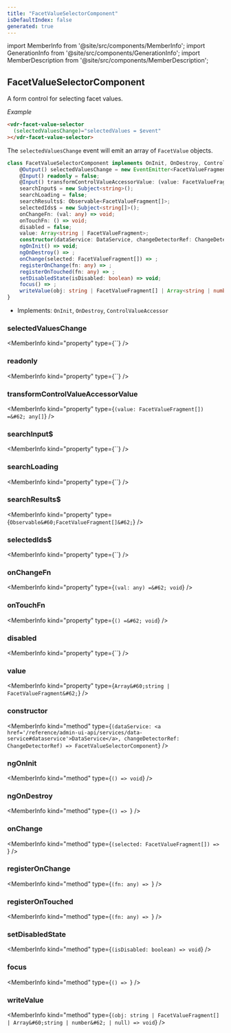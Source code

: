 ```yaml
---
title: "FacetValueSelectorComponent"
isDefaultIndex: false
generated: true
---
```

<!-- This file was generated from the Vendure source. Do not modify. Instead, re-run the "docs:build" script -->
import MemberInfo from '@site/src/components/MemberInfo';
import GenerationInfo from '@site/src/components/GenerationInfo';
import MemberDescription from '@site/src/components/MemberDescription';


## FacetValueSelectorComponent

<GenerationInfo sourceFile="packages/admin-ui/src/lib/core/src/shared/components/facet-value-selector/facet-value-selector.component.ts" sourceLine="34" packageName="@vendure/admin-ui" />

A form control for selecting facet values.

*Example*

```HTML
<vdr-facet-value-selector
  (selectedValuesChange)="selectedValues = $event"
></vdr-facet-value-selector>
```
The `selectedValuesChange` event will emit an array of `FacetValue` objects.

```ts title="Signature"
class FacetValueSelectorComponent implements OnInit, OnDestroy, ControlValueAccessor {
    @Output() selectedValuesChange = new EventEmitter<FacetValueFragment[]>();
    @Input() readonly = false;
    @Input() transformControlValueAccessorValue: (value: FacetValueFragment[]) => any[] = value => value;
    searchInput$ = new Subject<string>();
    searchLoading = false;
    searchResults$: Observable<FacetValueFragment[]>;
    selectedIds$ = new Subject<string[]>();
    onChangeFn: (val: any) => void;
    onTouchFn: () => void;
    disabled = false;
    value: Array<string | FacetValueFragment>;
    constructor(dataService: DataService, changeDetectorRef: ChangeDetectorRef)
    ngOnInit() => void;
    ngOnDestroy() => ;
    onChange(selected: FacetValueFragment[]) => ;
    registerOnChange(fn: any) => ;
    registerOnTouched(fn: any) => ;
    setDisabledState(isDisabled: boolean) => void;
    focus() => ;
    writeValue(obj: string | FacetValueFragment[] | Array<string | number> | null) => void;
}
```
* Implements: <code>OnInit</code>, <code>OnDestroy</code>, <code>ControlValueAccessor</code>



<div className="members-wrapper">

### selectedValuesChange

<MemberInfo kind="property" type={``}   />


### readonly

<MemberInfo kind="property" type={``}   />


### transformControlValueAccessorValue

<MemberInfo kind="property" type={`(value: FacetValueFragment[]) =&#62; any[]`}   />


### searchInput$

<MemberInfo kind="property" type={``}   />


### searchLoading

<MemberInfo kind="property" type={``}   />


### searchResults$

<MemberInfo kind="property" type={`Observable&#60;FacetValueFragment[]&#62;`}   />


### selectedIds$

<MemberInfo kind="property" type={``}   />


### onChangeFn

<MemberInfo kind="property" type={`(val: any) =&#62; void`}   />


### onTouchFn

<MemberInfo kind="property" type={`() =&#62; void`}   />


### disabled

<MemberInfo kind="property" type={``}   />


### value

<MemberInfo kind="property" type={`Array&#60;string | FacetValueFragment&#62;`}   />


### constructor

<MemberInfo kind="method" type={`(dataService: <a href='/reference/admin-ui-api/services/data-service#dataservice'>DataService</a>, changeDetectorRef: ChangeDetectorRef) => FacetValueSelectorComponent`}   />


### ngOnInit

<MemberInfo kind="method" type={`() => void`}   />


### ngOnDestroy

<MemberInfo kind="method" type={`() => `}   />


### onChange

<MemberInfo kind="method" type={`(selected: FacetValueFragment[]) => `}   />


### registerOnChange

<MemberInfo kind="method" type={`(fn: any) => `}   />


### registerOnTouched

<MemberInfo kind="method" type={`(fn: any) => `}   />


### setDisabledState

<MemberInfo kind="method" type={`(isDisabled: boolean) => void`}   />


### focus

<MemberInfo kind="method" type={`() => `}   />


### writeValue

<MemberInfo kind="method" type={`(obj: string | FacetValueFragment[] | Array&#60;string | number&#62; | null) => void`}   />




</div>
